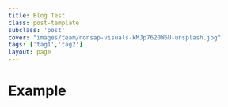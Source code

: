 ```yaml
---
title: Blog Test
class: post-template
subclass: 'post'
cover: "images/team/nonsap-visuals-kMJp7620W6U-unsplash.jpg"
tags: ['tag1','tag2']
layout: page
---
```


# Example